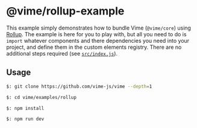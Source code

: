 # @vime/rollup-example

This example simply demonstrates how to bundle Vime (`@vime/core`) using [Rollup](https://rollupjs.org). The
example is here for you to play with, but all you need to do is `import` whatever components and
there dependencies you need into your project, and define them in the custom elements registry. There
are no additional steps required (see [`src/index.js`](./src/index.js)).

## Usage

```bash
$: git clone https://github.com/vime-js/vime --depth=1

$: cd vime/examples/rollup

$: npm install

$: npm run dev
```
